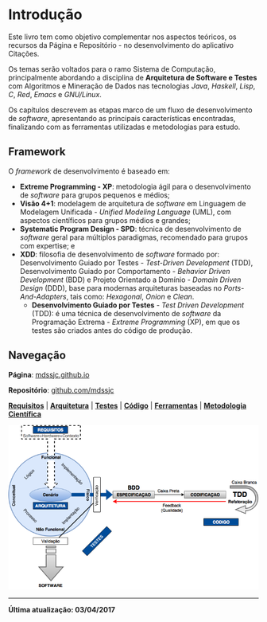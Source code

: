 # Introdução

Este livro tem como objetivo complementar nos aspectos teóricos, os recursos da Página e Repositório - no desenvolvimento do aplicativo Citações.

Os temas serão voltados para o ramo Sistema de Computação, principalmente abordando a disciplina de **Arquitetura de Software e Testes** com Algoritmos e Mineração de Dados nas tecnologias _Java_, _Haskell_, _Lisp_, _C_, _Red_, _Emacs_ e _GNU/Linux_.

Os capítulos descrevem as etapas marco de um fluxo de desenvolvimento de _software_, apresentando as principais características encontradas, finalizando com as ferramentas utilizadas e metodologias para estudo.

## Framework

O _framework_ de desenvolvimento é baseado em:
* **Extreme Programming - XP**: metodologia ágil para o desenvolvimento de _software_ para grupos pequenos e médios;
* **Visão 4+1**: modelagem de arquitetura de _software_ em Linguagem de Modelagem Unificada - _Unified Modeling Language_ (UML), com aspectos científicos para grupos médios e grandes;
* **Systematic Program Design - SPD**: técnica de desenvolvimento de _software_ geral para múltiplos paradigmas, recomendado para grupos com expertise; e
* **XDD**: filosofia de desenvolvimento de _software_ formado por: Desenvolvimento Guiado por Testes - _Test-Driven Development_ (TDD), Desenvolvimento Guiado por Comportamento - _Behavior Driven Development_ (BDD) e Projeto Orientado a Domínio - _Domain Driven Design_ (DDD), base para modernas arquiteturas baseadas no _Ports-And-Adapters_, tais como: _Hexagonal_, _Onion_ e _Clean_.
  * **Desenvolvimento Guiado por Testes** - _Test Driven Development_ (TDD): é uma técnica de desenvolvimento de _software_ da Programação Extrema - _Extreme Programming_ (XP), em que os testes são criados antes do código de produção.

## Navegação

**Página**: [mdssjc.github.io](http://goo.gl/wfgE07 "Página do MDS")

**Repositório**: [github.com/mdssjc](http://goo.gl/FvxXNM "Repositório do MDS")

**[Requisitos](requisitos/README.md)** | **[Arquitetura](/arquitetura/README.md)** | **[Testes](testes/README.md)** | **[Código](/codigo/README.md)** | **[Ferramentas](/ferramentas/README.md)** | **[Metodologia Científica](/metodologia-cientifica/README.md)**

![](images/arquitetura-software.png)

---

**Última atualização: 03/04/2017**
